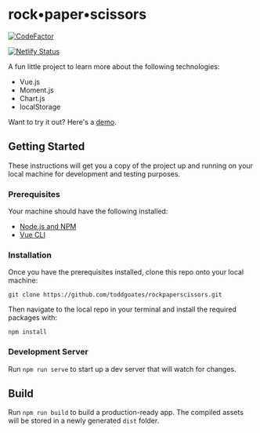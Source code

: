 # rock&bull;paper&bull;scissors

[![CodeFactor](https://www.codefactor.io/repository/github/toddgoates/rockpaperscissors/badge)](https://www.codefactor.io/repository/github/toddgoates/rockpaperscissors)

[![Netlify Status](https://api.netlify.com/api/v1/badges/759273da-3cb7-45be-986c-04ac91883c98/deploy-status)](https://app.netlify.com/sites/rps-toddgoates/deploys)

A fun little project to learn more about the following technologies:

- Vue.js
- Moment.js
- Chart.js
- localStorage

Want to try it out? Here's a [demo](https://rps.toddgoates.com).

## Getting Started

These instructions will get you a copy of the project up and running on your local machine for development and testing purposes.

### Prerequisites

Your machine should have the following installed:

- [Node.js and NPM](https://nodejs.org/en/)
- [Vue CLI](https://cli.vuejs.org/)

### Installation

Once you have the prerequisites installed, clone this repo onto your local machine:

```
git clone https://github.com/toddgoates/rockpaperscissors.git
```

Then navigate to the local repo in your terminal and install the required packages with:

```
npm install
```

### Development Server

Run `npm run serve` to start up a dev server that will watch for changes.

## Build

Run `npm run build` to build a production-ready app. The compiled assets will be stored in a newly generated `dist` folder.
